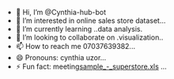 - 👋 Hi, I’m @Cynthia-hub-bot
- 👀 I’m interested in online sales store dataset...
- 🌱 I’m currently learning ..data analysis.
- 💞️ I’m looking to collaborate on .visualization..
- 📫 How to reach me 07037639382...
- 😄 Pronouns: cynthia uzor...
- ⚡ Fun fact: meeting[sample_-_superstore.xls](https://github.com/user-attachments/files/17612189/sample_-_superstore.xls)
...

<!---
Cynthia-hub-bot/Cynthia-hub-bot is a ✨ special ✨ repository because its `README.md` (this file) appears on your GitHub profile.
You can click the Preview link to take a look at your changes.
--->
